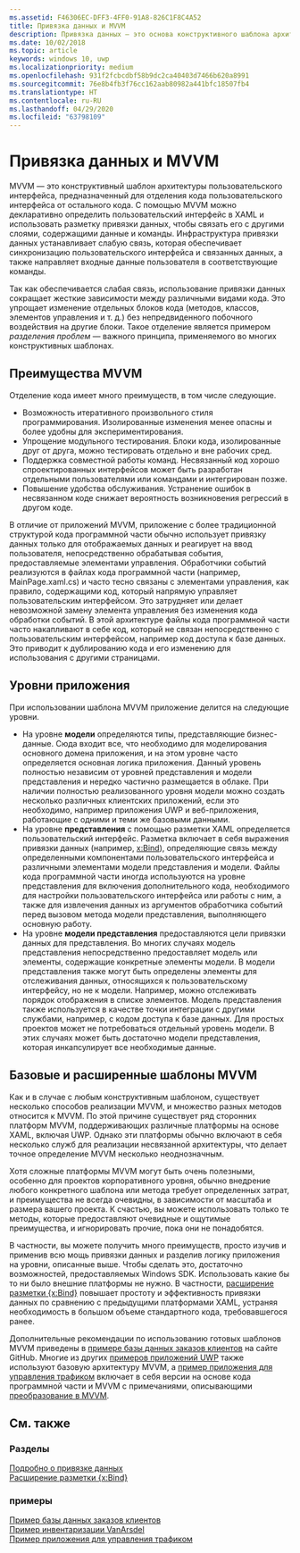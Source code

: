 ```yaml
---
ms.assetid: F46306EC-DFF3-4FF0-91A8-826C1F8C4A52
title: Привязка данных и MVVM
description: Привязка данных — это основа конструктивного шаблона архитектуры пользовательского интерфейса MVVM. Она обеспечивает слабую связь между кодом пользовательского интерфейса и остальным кодом.
ms.date: 10/02/2018
ms.topic: article
keywords: windows 10, uwp
ms.localizationpriority: medium
ms.openlocfilehash: 931f2fcbcdbf58b9dc2ca40403d7466b620a8991
ms.sourcegitcommit: 76e8b4fb3f76cc162aab80982a441bfc18507fb4
ms.translationtype: HT
ms.contentlocale: ru-RU
ms.lasthandoff: 04/29/2020
ms.locfileid: "63798109"
---
```

# <a name="data-binding-and-mvvm"></a>Привязка данных и MVVM

MVVM — это конструктивный шаблон архитектуры пользовательского интерфейса, предназначенный для отделения кода пользовательского интерфейса от остального кода. С помощью MVVM можно декларативно определить пользовательский интерфейс в XAML и использовать разметку привязки данных, чтобы связать его с другими слоями, содержащими данные и команды. Инфраструктура привязки данных устанавливает слабую связь, которая обеспечивает синхронизацию пользовательского интерфейса и связанных данных, а также направляет входные данные пользователя в соответствующие команды. 

Так как обеспечивается слабая связь, использование привязки данных сокращает жесткие зависимости между различными видами кода. Это упрощает изменение отдельных блоков кода (методов, классов, элементов управления и т. д.) без непредвиденного побочного воздействия на другие блоки. Такое отделение является примером *разделения проблем* — важного принципа, применяемого во многих конструктивных шаблонах. 

## <a name="benefits-of-mvvm"></a>Преимущества MVVM

Отделение кода имеет много преимуществ, в том числе следующие.

* Возможность итеративного произвольного стиля программирования. Изолированные изменения менее опасны и более удобны для экспериментирования.
* Упрощение модульного тестирования. Блоки кода, изолированные друг от друга, можно тестировать отдельно и вне рабочих сред.
* Поддержка совместной работы команд. Несвязанный код хорошо спроектированных интерфейсов может быть разработан отдельными пользователями или командами и интегрирован позже.
* Повышение удобства обслуживания. Устранение ошибок в несвязанном коде снижает вероятность возникновения регрессий в другом коде.

В отличие от приложений MVVM, приложение с более традиционной структурой кода программной части обычно использует привязку данных только для отображаемых данных и реагирует на ввод пользователя, непосредственно обрабатывая события, предоставляемые элементами управления. Обработчики событий реализуются в файлах кода программной части (например, MainPage.xaml.cs) и часто тесно связаны с элементами управления, как правило, содержащими код, который напрямую управляет пользовательским интерфейсом. Это затрудняет или делает невозможной замену элемента управления без изменения кода обработки событий. В этой архитектуре файлы кода программной части часто накапливают в себе код, который не связан непосредственно с пользовательским интерфейсом, например код доступа к базе данных. Это приводит к дублированию кода и его изменению для использования с другими страницами.

## <a name="app-layers"></a>Уровни приложения

При использовании шаблона MVVM приложение делится на следующие уровни.

* На уровне **модели** определяются типы, представляющие бизнес-данные. Сюда входит все, что необходимо для моделирования основного домена приложения, и на этом уровне часто определяется основная логика приложения. Данный уровень полностью независим от уровней представления и модели представления и нередко частично размещается в облаке. При наличии полностью реализованного уровня модели можно создать несколько различных клиентских приложений, если это необходимо, например приложения UWP и веб-приложения, работающие с одними и теми же базовыми данными.
* На уровне **представления** с помощью разметки XAML определяется пользовательский интерфейс. Разметка включает в себя выражения привязки данных (например, [x:Bind](https://docs.microsoft.com/windows/uwp/xaml-platform/x-bind-markup-extension)), определяющие связь между определенными компонентами пользовательского интерфейса и различными элементами модели представления и модели. Файлы кода программной части иногда используются на уровне представления для включения дополнительного кода, необходимого для настройки пользовательского интерфейса или работы с ним, а также для извлечения данных из аргументов обработчика событий перед вызовом метода модели представления, выполняющего основную работу. 
* На уровне **модели представления** предоставляются цели привязки данных для представления. Во многих случаях модель представления непосредственно предоставляет модель или элементы, содержащие конкретные элементы модели. В модели представления также могут быть определены элементы для отслеживания данных, относящихся к пользовательскому интерфейсу, но не к модели. Например, можно отслеживать порядок отображения в списке элементов. Модель представления также используется в качестве точки интеграции с другими службами, например, с кодом доступа к базе данных. Для простых проектов может не потребоваться отдельный уровень модели. В этих случаях может быть достаточно модели представления, которая инкапсулирует все необходимые данные. 

## <a name="basic-and-advanced-mvvm"></a>Базовые и расширенные шаблоны MVVM

Как и в случае с любым конструктивным шаблоном, существует несколько способов реализации MVVM, и множество разных методов относится к MVVM. По этой причине существует ряд сторонних платформ MVVM, поддерживающих различные платформы на основе XAML, включая UWP. Однако эти платформы обычно включают в себя несколько служб для реализации несвязанной архитектуры, что делает точное определение MVVM несколько неоднозначным. 

Хотя сложные платформы MVVM могут быть очень полезными, особенно для проектов корпоративного уровня, обычно внедрение любого конкретного шаблона или метода требует определенных затрат, и преимущества не всегда очевидны, в зависимости от масштаба и размера вашего проекта. К счастью, вы можете использовать только те методы, которые предоставляют очевидные и ощутимые преимущества, и игнорировать прочие, пока они не понадобятся. 

В частности, вы можете получить много преимуществ, просто изучив и применив всю мощь привязки данных и разделив логику приложения на уровни, описанные выше. Чтобы сделать это, достаточно возможностей, предоставляемых Windows SDK. Использовать какие бы то ни было внешние платформы не нужно. В частности, [расширение разметки {x:Bind}](https://docs.microsoft.com/windows/uwp/xaml-platform/x-bind-markup-extension) повышает простоту и эффективность привязки данных по сравнению с предыдущими платформами XAML, устраняя необходимость в большом объеме стандартного кода, требовавшегося ранее.

Дополнительные рекомендации по использованию готовых шаблонов MVVM приведены в [примере базы данных заказов клиентов](https://github.com/Microsoft/Windows-appsample-customers-orders-database) на сайте GitHub. Многие из других [примеров приложений UWP](https://github.com/Microsoft?q=windows-appsample
) также используют базовую архитектуру MVVM, а [пример приложения для управления трафиком](https://github.com/Microsoft/Windows-appsample-trafficapp) включает в себя версии на основе кода программной части и MVVM с примечаниями, описывающими [преобразование в MVVM](https://github.com/Microsoft/Windows-appsample-trafficapp/blob/MVVM/MVVM.md). 

## <a name="see-also"></a>См. также

### <a name="topics"></a>Разделы

[Подробно о привязке данных](https://docs.microsoft.com/windows/uwp/data-binding/data-binding-in-depth)  
[Расширение разметки {x:Bind}](https://docs.microsoft.com/windows/uwp/xaml-platform/x-bind-markup-extension)  

### <a name="samples"></a>примеры

[Пример базы данных заказов клиентов](https://github.com/Microsoft/Windows-appsample-customers-orders-database)  
[Пример инвентаризации VanArsdel](https://github.com/Microsoft/InventorySample)  
[Пример приложения для управления трафиком](https://github.com/Microsoft/Windows-appsample-trafficapp)  
